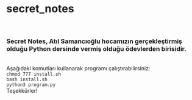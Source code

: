 <h1><b>secret_notes</b></h1><br/>
<h3>Secret Notes, Atıl Samancıoğlu hocamızın gerçekleştirmiş olduğu Python dersinde vermiş olduğu ödevlerden birisidir.</h3><br/>
Aşağıdaki komutları kullanarak programı çalıştırabilirsiniz:<br/>
<code>chmod 777 install.sh</code><br/>
<code>bash install.sh</code><br/>
<code>python3 program.py</code><br/>
Teşekkürler!
